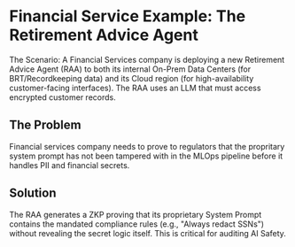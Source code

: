 # Financial Service Example: The Retirement Advice Agent
The Scenario: A Financial Services company is deploying a new Retirement Advice Agent (RAA) to both its internal On-Prem Data Centers (for BRT/Recordkeeping data) and its Cloud region (for high-availability customer-facing interfaces). The RAA uses an LLM that must access encrypted customer records.

## The Problem 
Financial services company needs to prove to regulators that the propritary system prompt has not been tampered with in the MLOps pipeline before it handles PII and financial secrets.

## Solution
The RAA generates a ZKP proving that its proprietary System Prompt contains the mandated compliance rules (e.g., "Always redact SSNs") without revealing the secret logic itself. This is critical for auditing AI Safety.
